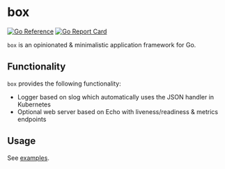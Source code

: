 # box

[![Go Reference](https://pkg.go.dev/badge/github.com/mycreepy/box.svg)](https://pkg.go.dev/github.com/mycreepy/box)
[![Go Report Card](https://goreportcard.com/badge/github.com/mycreepy/box?style=flat-square)](https://goreportcard.com/report/github.com/mycreepy/box)

`box` is an opinionated & minimalistic application framework for Go.

## Functionality

`box` provides the following functionality:

* Logger based on slog which automatically uses the JSON handler in Kubernetes
* Optional web server based on Echo with liveness/readiness & metrics endpoints

## Usage

See [examples](examples/main.go).
